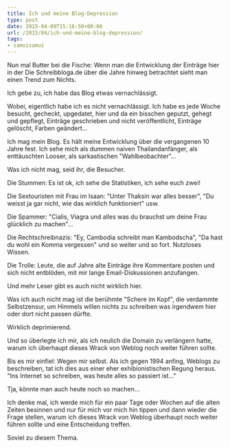 ```yaml
---
title: Ich und meine Blog-Depression
type: post
date: 2015-04-09T15:16:50+00:00
url: /2015/04/ich-und-meine-blog-depression/
tags:
- samuisamui
---
```

Nun mal Butter bei die Fische: Wenn man die Entwicklung der Einträge hier in der Die Schreibbloga.de über die Jahre hinweg betrachtet sieht man einen Trend zum Nichts.

Ich gebe zu, ich habe das Blog etwas vernachlässigt.

Wobei, eigentlich habe ich es nicht vernachlässigt. Ich habe es jede Woche besucht, gecheckt, upgedatet, hier und da ein bisschen geputzt, gehegt und gepflegt, Einträge geschrieben und nicht veröffentlicht, Einträge gelöscht, Farben geändert...

Ich mag mein Blog. Es hält meine Entwicklung über die vergangenen 10 Jahre fest. Ich sehe mich als dummen naiven Thailandanfänger, als enttäuschten Looser, als sarkastischen "Wahlbeobachter"...

Was ich nicht mag, seid ihr, die Besucher.

Die Stummen: Es ist ok, ich sehe die Statistiken, ich sehe euch zwei!

Die Sextouristen mit Frau im Isaan: "Unter Thaksin war alles besser", "Du weisst ja gar nicht, wie das wirklich funktioniert" usw.

Die Spammer: "Cialis, Viagra und alles was du brauchst um deine Frau glücklich zu machen"...

Die Rechtschreibnazis: "Ey, Cambodia schreibt man Kambodscha", "Da hast du wohl ein Komma vergessen" und so weiter und so fort. Nutzloses Wissen.

Die Trolle: Leute, die auf Jahre alte Einträge ihre Kommentare posten und sich nicht entblöden, mit mir lange Email-Diskussionen anzufangen.

Und mehr Leser gibt es auch nicht wirklich hier.

Was ich auch nicht mag ist die berühmte "Schere im Kopf", die verdammte Selbstzensur, um Himmels willen nichts zu schreiben was irgendwem hier oder dort nicht passen dürfte.

Wirklich deprimierend.

Und so überlegte ich mir, als ich neulich die Domain zu verlängern hatte, warum ich überhaupt dieses Wrack von Weblog noch weiter führen sollte.

Bis es mir einfiel: Wegen mir selbst. Als ich gegen 1994 anfing, Weblogs zu beschreiben, tat ich dies aus einer eher exhibionistischen Regung heraus. "Ins Internet so schreiben, was heute alles so passiert ist..."

Tja, könnte man auch heute noch so machen...

Ich denke mal, ich werde mich für ein paar Tage oder Wochen auf die alten Zeiten besinnen und nur für mich vor mich hin tippen und dann wieder die Frage stellen, warum ich dieses Wrack von Weblog überhaupt noch weiter führen sollte und eine Entscheidung treffen.

Soviel zu diesem Thema.
